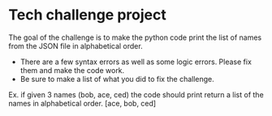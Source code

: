 # Tech challenge project #

The goal of the challenge is to make the python code print the list of names from the JSON file in alphabetical order.

* There are a few syntax errors as well as some logic errors. Please fix them and make the code work.
* Be sure to make a list of what you did to fix the challenge. 

Ex. 
    if given 3 names (bob, ace, ced) the code should print return a list of the names in alphabetical order.
    [ace, bob, ced]
